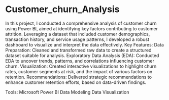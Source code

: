 # Customer_churn_Analysis
In this project, I conducted a comprehensive analysis of customer churn using Power BI, aimed at identifying key factors contributing to customer attrition. Leveraging a dataset that included customer demographics, transaction history, and service usage patterns, I developed a robust dashboard to visualize and interpret the data effectively.
Key Features:
Data Preparation: Cleaned and transformed raw data to create a structured dataset suitable for analysis.
Exploratory Data Analysis (EDA): Conducted EDA to uncover trends, patterns, and correlations influencing customer churn.
Visualization: Created interactive visualizations to highlight churn rates, customer segments at risk, and the impact of various factors on retention.
Recommendations: Delivered strategic recommendations to enhance customer retention efforts, based on data-driven findings.

Tools:
Microsoft Power BI
Data Modeling
Data Visualization
